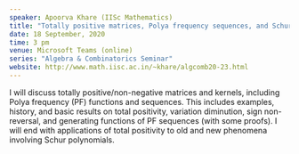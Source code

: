 ```yaml
---
speaker: Apoorva Khare (IISc Mathematics)
title: "Totally positive matrices, Polya frequency sequences, and Schur polynomials (Joint with APRG Seminar)"
date: 18 September, 2020
time: 3 pm
venue: Microsoft Teams (online)
series: "Algebra & Combinatorics Seminar"
website: http://www.math.iisc.ac.in/~khare/algcomb20-23.html
---
```


I will discuss totally positive/non-negative matrices and kernels, including
Polya frequency (PF) functions and sequences. This includes examples, history,
and basic results on total positivity, variation diminution, sign non-reversal,
and generating functions of PF sequences (with some proofs). I will end with
applications of total positivity to old and new phenomena involving Schur polynomials.
